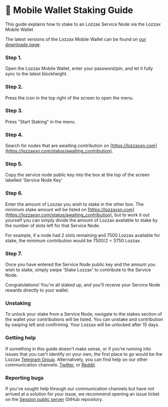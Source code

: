 # 📱 Mobile Wallet Staking Guide

This guide explains how to stake to an Lozzax Service Node via the Lozzax Mobile Wallet

The latest versions of the Lozzax Mobile Wallet can be found on [our downloads page](../../downloads.md).

### Step 1.

Open the Lozzax Mobile Wallet, enter your password/pin, and let it fully sync to the latest blockheight.

### Step 2. 

Press the icon in the top right of the screen to open the menu.

### Step 3. 

Press "Start Staking" in the menu.

### Step 4. 

Search for nodes that are awaiting contribution on [https://lozzaxsn.com](https://lozzaxsn.com/status/awaiting_contribution).

### Step 5. 

Copy the service node public key into the box at the top of the screen labelled 'Service Node Key'

### Step 6. 

Enter the amount of Lozzax you wish to stake in the other box. The minimum stake amount will be listed on [https://lozzaxsn.com](https://lozzaxsn.com/status/awaiting_contribution), but to work it out yourself you can simply divide the amount of Lozzax available to stake by the number of slots left for that Service Node.

For example, if a node had 2 slots remaining and 7500 Lozzax available for stake, the minimum contribution would be 7500/2 = 3750 Lozzax.

### Step 7. 

Once you have entered the Service Node public key and the amount you wish to stake, simply swipe 'Stake Lozzax' to contribute to the Service Node.

Congratulations! You're all staked up, and you'll receive your Service Node rewards directly to your wallet. 

### Unstaking

To unlock your stake from a Service Node, navigate to the stakes section of the wallet your contributions will be listed. You can unstake and contribution by swiping left and confirming. Your Lozzax will be unlocked after 15 days.

### Getting help

If something in this guide doesn't make sense, or if you’re running into issues that you can’t identify on your own, the first place to go would be the Lozzax [Telegram Group](https://t.me/Lozzax_Community). Alternatively, you can find help on our other communication channels: [Twitter](https://twitter.com/Lozzax_io), or [Reddit](https://reddit.com/lozzax.xyz).

### Reporting bugs

If you've sought help through our communication channels but have not arrived at a solution for your issue, we recommend opening an issue ticket on the [Session public server](https://github.com/lozzax/session-open-group-server-legacy/issues) GitHub repository.

